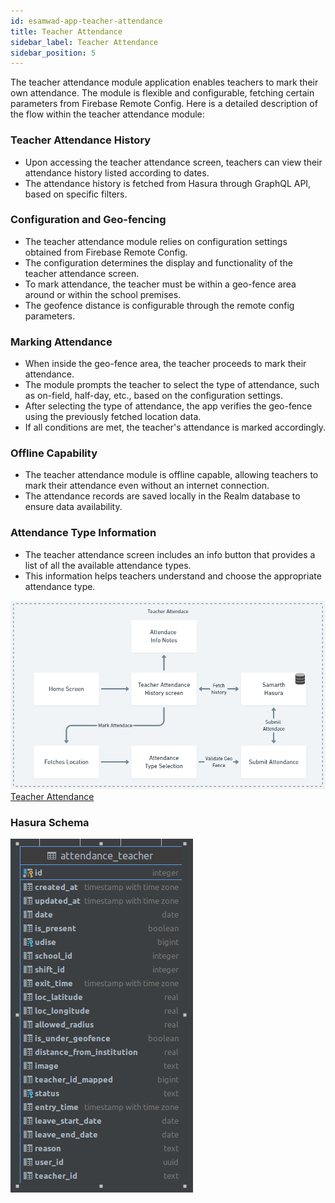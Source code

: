 ```yaml
---
id: esamwad-app-teacher-attendance
title: Teacher Attendance
sidebar_label: Teacher Attendance
sidebar_position: 5
---
```


The teacher attendance module application enables teachers to mark their own attendance. The module is flexible and configurable, fetching certain parameters from Firebase Remote Config. Here is a detailed description of the flow within the teacher attendance module:


### Teacher Attendance History
- Upon accessing the teacher attendance screen, teachers can view their attendance history listed according to dates.
- The attendance history is fetched from Hasura through GraphQL API, based on specific filters.
### Configuration and Geo-fencing
- The teacher attendance module relies on configuration settings obtained from Firebase Remote Config.
- The configuration determines the display and functionality of the teacher attendance screen.
- To mark attendance, the teacher must be within a geo-fence area around or within the school premises.
- The geofence distance is configurable through the remote config parameters.
### Marking Attendance
- When inside the geo-fence area, the teacher proceeds to mark their attendance.
- The module prompts the teacher to select the type of attendance, such as on-field, half-day, etc., based on the configuration settings.
- After selecting the type of attendance, the app verifies the geo-fence using the previously fetched location data.
- If all conditions are met, the teacher's attendance is marked accordingly.
### Offline Capability
- The teacher attendance module is offline capable, allowing teachers to mark their attendance even without an internet connection.
- The attendance records are saved locally in the Realm database to ensure data availability.
### Attendance Type Information
- The teacher attendance screen includes an info button that provides a list of all the available attendance types.
- This information helps teachers understand and choose the appropriate attendance type.




![Teacher Attendance](../../../../../../static/img/esamwad/teacher_attendace.png)
[Teacher Attendance](https://whimsical.com/teacher-attendace-zeJuoRbxnbJESfMBFWs5T)


### Hasura Schema
![Teacher Attendance Schema](../../../../../../static/img/esamwad/teacher_attendace_schema.png)




